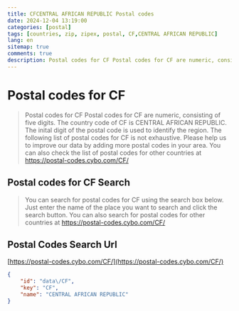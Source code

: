 ```yaml
---
title: CFCENTRAL AFRICAN REPUBLIC Postal codes 
date: 2024-12-04 13:19:00
categories: [postal]
tags: [countries, zip, zipex, postal, CF,CENTRAL AFRICAN REPUBLIC]
lang: en
sitemap: true
comments: true
description: Postal codes for CF Postal codes for CF are numeric, consisting of five digits. The country code of CF is CENTRAL AFRICAN REPUBLIC. The inital digit of the postal code is used to identify the region. The following list of postal codes for CF is not exhaustive. Please help us to improve our data by adding more postal codes in your area. You can also check the list of postal codes for other countries at https://postal-codes.cybo.com/CF/
---
```


# Postal codes for CF
> Postal codes for CF Postal codes for CF are numeric, consisting of five digits. The country code of CF is CENTRAL AFRICAN REPUBLIC. The inital digit of the postal code is used to identify the region. The following list of postal codes for CF is not exhaustive. Please help us to improve our data by adding more postal codes in your area. You can also check the list of postal codes for other countries at https://postal-codes.cybo.com/CF/

## Postal codes for CF Search 
> You can search for postal codes for CF using the search box below. Just enter the name of the place you want to search and click the search button. You can also search for postal codes for other countries at https://postal-codes.cybo.com/CF/

## Postal Codes Search Url

[https://postal-codes.cybo.com/CF/](https://postal-codes.cybo.com/CF/)
```json
{
    "id": "data\/CF",
    "key": "CF",
    "name": "CENTRAL AFRICAN REPUBLIC"
}
```
